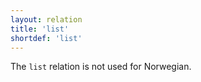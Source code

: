 ```yaml
---
layout: relation
title: 'list'
shortdef: 'list'
---
```


The `list` relation is not used for Norwegian.
<!-- Interlanguage links updated Út zář 29 20:43:20 CEST 2020 -->
